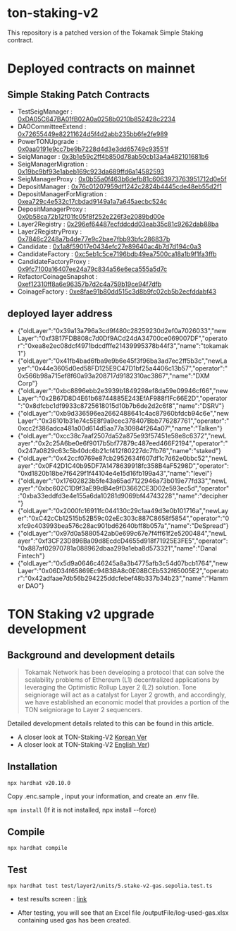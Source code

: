 # ton-staking-v2

This repository is a patched version of the Tokamak Simple Staking contract.

# Deployed contracts on mainnet

## Simple Staking Patch Contracts

* TestSeigManager : [0xDA05C647BA01fB02A0a0258b0210b852428c2234](https://etherscan.io/address/0xDA05C647BA01fB02A0a0258b0210b852428c2234)
* DAOCommitteeExtend : [0x72655449e82211624d5f4d2abb235bb6fe2fe989](https://etherscan.io/address/0x72655449e82211624d5f4d2abb235bb6fe2fe989)
* PowerTONUpgrade : [0x0aa0191e9cc7be9b7228d4d3e3dd65749c93551f](https://etherscan.io/address/0x0aa0191e9cc7be9b7228d4d3e3dd65749c93551f)
* SeigManager : [0x3b1e59c2ff4b850d78ab50cb13a4a482101681b6](https://etherscan.io/address/0x3b1e59c2ff4b850d78ab50cb13a4a482101681b6)
* SeigManagerMigration : [0x19bc9bf93e1abeb169c923da689ffd6a14582593](https://etherscan.io/address/)
* SeigManagerProxy : [0x0b55a0f463b6defb81c6063973763951712d0e5f](https://etherscan.io/address/0x0b55a0f463b6defb81c6063973763951712d0e5f)
* DepositManager : [0x76c01207959df1242c2824b4445cde48eb55d2f1](https://etherscan.io/address/0x76c01207959df1242c2824b4445cde48eb55d2f1)
* DepositManagerForMigration : [0xea729c4e532c17cbdad9149a1a7a645aecbc524c](https://etherscan.io/address/0xea729c4e532c17cbdad9149a1a7a645aecbc524c)
* DepositManagerProxy : [0x0b58ca72b12f01fc05f8f252e226f3e2089bd00e](https://etherscan.io/address/0x0b58ca72b12f01fc05f8f252e226f3e2089bd00e)
* Layer2Registry : [0x296ef64487ecfddcdd03eab35c81c9262dab88ba](https://etherscan.io/address/0x296ef64487ecfddcdd03eab35c81c9262dab88ba)
* Layer2RegistryProxy : [0x7846c2248a7b4de77e9c2bae7fbb93bfc286837b](https://etherscan.io/address/0x7846c2248a7b4de77e9c2bae7fbb93bfc286837b)
* Candidate : [0x1a8f59017e0434efc27e89640ac4b7d7d194c0a3](https://etherscan.io/address/0x1a8f59017e0434efc27e89640ac4b7d7d194c0a3)
* CandidateFactory : [0xc5eb1c5ce7196bdb49ea7500ca18a1b9f1fa3ffb](https://etherscan.io/address/0xc5eb1c5ce7196bdb49ea7500ca18a1b9f1fa3ffb)
* CandidateFactoryProxy : [0x9fc7100a16407ee24a79c834a56e6eca555a5d7c](https://etherscan.io/address/0x9fc7100a16407ee24a79c834a56e6eca555a5d7c)
* RefactorCoinageSnapshot : [0xef12310ff8a6e96357b7d2c4a759b19ce94f7dfb](https://etherscan.io/address/0xef12310ff8a6e96357b7d2c4a759b19ce94f7dfb)
* CoinageFactory : [0xe8fae91b80dd515c3d8b9fc02cb5b2ecfddabf43](https://etherscan.io/address/0xe8fae91b80dd515c3d8b9fc02cb5b2ecfddabf43)


## deployed layer address

* {"oldLayer":"0x39a13a796a3cd9f480c28259230d2ef0a7026033","newLayer":"0xf3B17FDB808c7d0Df9ACd24dA34700ce069007DF","operator":"0xea8e2ec08dcf4971bdcdfffe21439995378b44f3","name":"tokamak1"}
* {"oldLayer":"0x41fb4bad6fba9e9b6e45f3f96ba3ad7ec2ff5b3c","newLayer":"0x44e3605d0ed58FD125E9C47D1bf25a4406c13b57","operator":"0x566b98a715ef8f60a93a208717d9182310ac3867","name":"DXM Corp"}
* {"oldLayer":"0xbc8896ebb2e3939b1849298ef8da59e09946cf66","newLayer":"0x2B67D8D4E61b68744885E243EfAF988f1Fc66E2D","operator":"0x8dfcbc1df9933c8725618015d10b7b6de2d2c6f8","name":"DSRV"}
* {"oldLayer":"0xb9d336596ea2662488641c4ac87960bfdcb94c6e","newLayer":"0x36101b31e74c5E8f9a9cec378407Bbb776287761","operator":"0xcc2f386adca481a00d614d5aa77a30984f264a07","name":"Talken"}
* {"oldLayer":"0xcc38c7aaf2507da52a875e93f57451e58e8c6372","newLayer":"0x2c25A6be0e6f9017b5bf77879c487eed466F2194","operator":"0x247a0829c63c5b40dc6b21cf412f80227dc7fb76","name":"staked"}
* {"oldLayer":"0x42ccf0769e87cb2952634f607df1c7d62e0bbc52","newLayer":"0x0F42D1C40b95DF7A1478639918fc358B4aF5298D","operator":"0xd1820b18be7f6429f1f44104e4e15d16fb199a43","name":"level"}
* {"oldLayer":"0x17602823b5fe43a65ad7122946a73b019e77fd33","newLayer":"0xbc602C1D9f3aE99dB4e9fD3662CE3D02e593ec5d","operator":"0xba33eddfd3e4e155a6da10281d9069bf44743228","name":"decipher"}
* {"oldLayer":"0x2000fc16911fc044130c29c1aa49d3e0b101716a","newLayer":"0xC42cCb12515b52B59c02eEc303c887C8658f5854","operator":"0xfc9c403993bea576c28ac901bd62640bff8b057a","name":"DeSpread"}
* {"oldLayer":"0x97d0a5880542ab0e699c67e7f4ff61f2e5200484","newLayer":"0xf3CF23D896Ba09d8EcdcD4655d918f71925E3FE5","operator":"0x887af02970781a088962dbaa299a1eba8d573321","name":"Danal Fintech"}
* {"oldLayer":"0x5d9a0646c46245a8a3b4775afb3c54d07bcb1764","newLayer":"0x06D34f65869Ec94B3BA8c0E08BCEb532f65005E2","operator":"0x42adfaae7db56b294225ddcfebef48b337b34b23","name":"Hammer DAO"}


# TON Staking v2 upgrade development

## Background and development details

> Tokamak Network has been developing a protocol that can solve the scalability problems of Ethereum (L1) decentralized applications by leveraging the Optimistic Rollup Layer 2 (L2) solution.
Tone seigniorage will act as a catalyst for Layer 2 growth, and accordingly, we have established an economic model that provides a portion of the TON seigniorage to Layer 2 sequencers.

Detailed development details related to this can be found in this article.
- A closer look at TON-Staking-V2 [Korean Ver](https://github.com/tokamak-network/ton-staking-v2/blob/15-create-a-document/docs/kr/ton-staking-v2.md)
- A closer look at TON-Staking-V2 [English Ver](https://github.com/tokamak-network/ton-staking-v2/blob/15-create-a-document/docs/en/ton-staking-v2.md))


## Installation

`npx hardhat v20.10.0`

Copy .enc.sample , input your information, and create an .env file.

`npm install`
(If it is not installed, npx install --force)

## Compile

`npx hardhat compile`

## Test

`npx hardhat test test/layer2/units/5.stake-v2-gas.sepolia.test.ts`

- test results screen : [link](https://github.com/tokamak-network/ton-staking-v2/tree/codeReview/docs/img/test1.png)

- After testing, you will see that an Excel file /outputFile/log-used-gas.xlsx containing used gas has been created.

